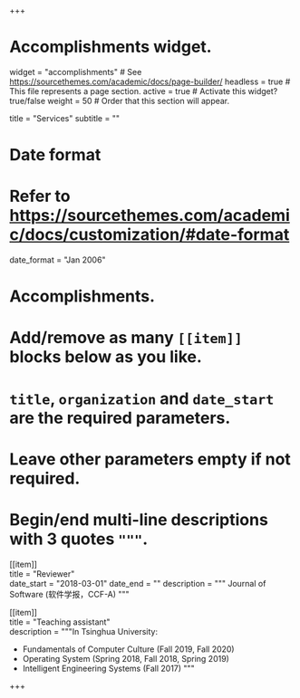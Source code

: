 +++
# Accomplishments widget.
widget = "accomplishments"  # See https://sourcethemes.com/academic/docs/page-builder/
headless = true  # This file represents a page section.
active = true  # Activate this widget? true/false
weight = 50  # Order that this section will appear.

title = "Services"
subtitle = ""

# Date format
#   Refer to https://sourcethemes.com/academic/docs/customization/#date-format
date_format = "Jan 2006"

# Accomplishments.
#   Add/remove as many `[[item]]` blocks below as you like.
#   `title`, `organization` and `date_start` are the required parameters.
#   Leave other parameters empty if not required.
#   Begin/end multi-line descriptions with 3 quotes `"""`.

[[item]]    
  title = "Reviewer"    
  date_start = "2018-03-01"
  date_end = ""
  description = """
  Journal of Software (软件学报，CCF-A)
  """

[[item]]    
  title = "Teaching assistant"    
  description = """In Tsinghua University:
  * Fundamentals of Computer Culture       (Fall 2019, Fall 2020)
  * Operating System       (Spring 2018, Fall 2018, Spring 2019)
  * Intelligent Engineering Systems                 (Fall 2017)
  """
 

+++
